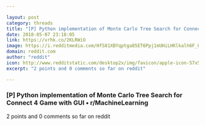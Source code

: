 ```yaml
---

layout: post
category: threads
title: "[P] Python implementation of Monte Carlo Tree Search for Connect 4 Game with GUI"
date: 2018-05-07 23:18:05
link: https://vrhk.co/2KLRWiO
image: https://i.redditmedia.com/HfS81XBYqptga85ET6Ppj1mUHiLHKlkalh6F_Q4mO0k.jpg?w=320&s=6151ddfe788c6f060103fac2431aa18e
domain: reddit.com
author: "reddit"
icon: http://www.redditstatic.com/desktop2x/img/favicon/apple-icon-57x57.png
excerpt: "2 points and 0 comments so far on reddit"

---
```


### [P] Python implementation of Monte Carlo Tree Search for Connect 4 Game with GUI • r/MachineLearning

2 points and 0 comments so far on reddit
